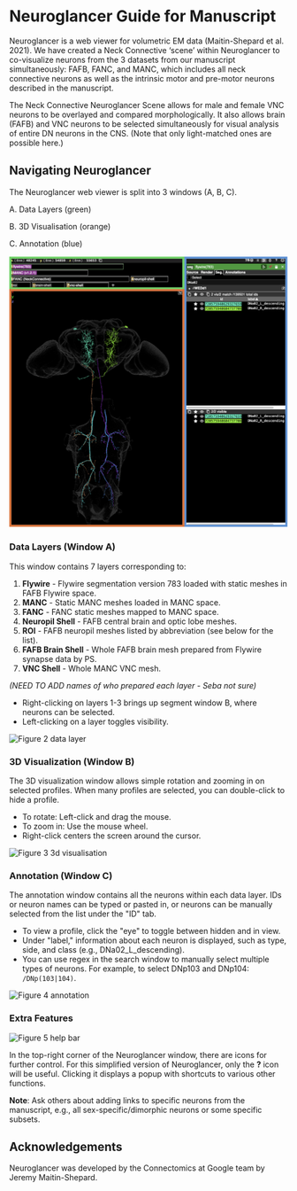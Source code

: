 # Neuroglancer Guide for Manuscript

Neuroglancer is a web viewer for volumetric EM data (Maitin-Shepard et al. 2021). We have created a Neck Connective ‘scene’ within Neuroglancer to co-visualize neurons from the 3 datasets from our manuscript simultaneously: FAFB, FANC, and MANC, which includes all neck connective neurons as well as the intrinsic motor and pre-motor neurons described in the manuscript.

The Neck Connective Neuroglancer Scene allows for male and female VNC neurons to be overlayed and compared morphologically. It also allows brain (FAFB) and VNC neurons to be selected simultaneously for visual analysis of entire DN neurons in the CNS. (Note that only light-matched ones are possible here.)

## Navigating Neuroglancer

The Neuroglancer web viewer is split into 3 windows (A, B, C).

A. Data Layers (green)

B. 3D Visualisation (orange)

C. Annotation (blue)

![](images/full_window.png "full neuroglancer window")

### Data Layers (Window A)

This window contains 7 layers corresponding to:

1. **Flywire** - Flywire segmentation version 783 loaded with static meshes in FAFB Flywire space.
2. **MANC** - Static MANC meshes loaded in MANC space.
3. **FANC** - FANC static meshes mapped to MANC space.
4. **Neuropil Shell** - FAFB central brain and optic lobe meshes.
5. **ROI** - FAFB neuropil meshes listed by abbreviation (see below for the list).
6. **FAFB Brain Shell** - Whole FAFB brain mesh prepared from Flywire synapse data by PS.
7. **VNC Shell** - Whole MANC VNC mesh.

*(NEED TO ADD names of who prepared each layer - Seba not sure)*

- Right-clicking on layers 1-3 brings up segment window B, where neurons can be selected.
- Left-clicking on a layer toggles visibility.

![Figure 2 data layer](images/figure2.png)

### 3D Visualization (Window B)

The 3D visualization window allows simple rotation and zooming in on selected profiles. When many profiles are selected, you can double-click to hide a profile.

- To rotate: Left-click and drag the mouse.
- To zoom in: Use the mouse wheel.
- Right-click centers the screen around the cursor.

![Figure 3 3d visualisation](images/figure3.png)

### Annotation (Window C)

The annotation window contains all the neurons within each data layer. IDs or neuron names can be typed or pasted in, or neurons can be manually selected from the list under the "ID" tab.

- To view a profile, click the "eye" to toggle between hidden and in view.
- Under "label," information about each neuron is displayed, such as type, side, and class (e.g., DNa02_L_descending).
- You can use regex in the search window to manually select multiple types of neurons. For example, to select DNp103 and DNp104: `/DNp(103|104)`.

![Figure 4 annotation](images/figure4.png)

### Extra Features

![Figure 5 help bar](images/figure5.png)

In the top-right corner of the Neuroglancer window, there are icons for further control. For this simplified version of Neuroglancer, only the **?** icon will be useful. Clicking it displays a popup with shortcuts to various other functions.

**Note**: Ask others about adding links to specific neurons from the manuscript, e.g., all sex-specific/dimorphic neurons or some specific subsets.

## Acknowledgements

Neuroglancer was developed by the Connectomics at Google team by Jeremy Maitin-Shepard.